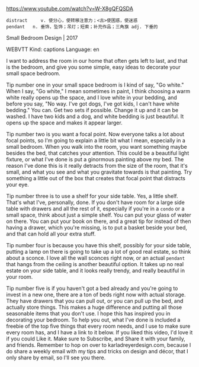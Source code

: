 https://www.youtube.com/watch?v=W-X8gQFQSDA

```
distract     v. 使分心，使转移注意力；<古>使困惑，使迷惑
pendant   n. 垂饰，坠饰；吊灯；短索；补充作品；三角旗 adj. 下垂的       
```

Small Bedroom Design | 2017

WEBVTT Kind: captions Language: en 

I want to address the room in our home that often gets left to last, and that is the bedroom, and give you some simple, easy ideas to decorate your small space bedroom. 

Tip number one in your small space bedroom is I kind of say, "Go white." When I say, "Go white," I mean sometimes in paint, I think choosing a warm white really opens up the space, and I love white in your bedding, and before you say, "No way. I've got dogs, I've got kids, I can't have white bedding." You can. Get two sets if possible. Change it up and it can be washed. I have two kids and a dog, and white bedding is just beautiful. It opens up the space and makes it appear larger. 

Tip number two is you want a focal point. Now everyone talks a lot about focal points, so I'm going to explain a little bit what I mean, especially in a small bedroom. When you walk into the room, you want something maybe besides the bed, that catches your attention. This could be a beautiful light fixture, or what I've done is put a ginormous painting above my bed. The reason I've done this is it really detracts from the size of the room, that it's small, and what you see and what you gravitate towards is that painting. Try something a little out of the box that creates that focal point that distracts your eye. 

Tip number three is to use a shelf for your side table. Yes, a little shelf. That's what I've, personally, done. If you don't have room for a large side table with drawers and all the rest of it, especially if you're in a `condo` or a small space, think about just a simple shelf. You can put your glass of water on there. You can put your book on there, and a great tip for instead of then having a drawer, which you're missing, is to put a basket beside your bed, and that can hold all your extra stuff. 

Tip number four is because you have this shelf, possibly for your side table, putting a lamp on there is going to take up a lot of good real estate, so think about a sconce. I love all the wall sconces right now, or an actual `pendant` that hangs from the ceiling is another beautiful option. It takes up no real estate on your side table, and it looks really trendy, and really beautiful in your room. 

Tip number five is if you haven't got a bed already and you're going to invest in a new one, there are a ton of beds right now with actual storage. They have drawers that you can pull out, or you can pull up the bed, and actually store things. This makes a huge difference and putting all those seasonable items that you don't use. I hope this has inspired you in decorating your bedroom. To help you out, what I've done is included a freebie of the top five things that every room needs, and I use to make sure every room has, and I have a link to it below. If you liked this video, I'd love it if you could Like it. Make sure to Subscribe, and Share it with your family, and friends. Remember to hop on over to karladreyerdesign.com, because I do share a weekly email with my tips and tricks on design and décor, that I only share by email, so I'll see you there. 